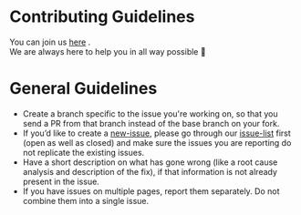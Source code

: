 # Contributing Guidelines
 You can join us [here](https://groups.google.com/d/forum/fitofy-india) . </br>
 We are always here to help you in all way possible 🎉
 
 # General Guidelines 
 
 * Create a branch specific to the issue you're working on, so that you send a PR from that branch instead of the base branch on your fork.
* If you’d like to create a [new-issue](https://github.com/SaumyaSingh1/Fitofy-India/issues/new), please go through our [issue-list](https://github.com/SaumyaSingh1/Fitofy-India/issues) first (open as well as closed) and make sure the issues you are reporting do not replicate the existing issues. 
* Have a short description on what has gone wrong (like a root cause analysis and description of the fix), if that information is not already present in the issue.
* If you have issues on multiple pages, report them separately. Do not combine them into a single issue.
